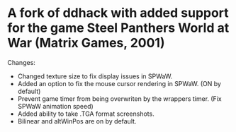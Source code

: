 # A fork of ddhack with added support for the game Steel Panthers World at War (Matrix Games, 2001)

Changes:
- Changed texture size to fix display issues in SPWaW.
- Added an option to fix the mouse cursor rendering in SPWaW. (ON by default)
- Prevent game timer from being overwriten by the wrappers timer. (Fix SPWaW animation speed)
- Added ability to take .TGA format screenshots.
- Bilinear and altWinPos are on by default.
